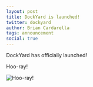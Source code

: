 ```yaml
---
layout: post
title: DockYard is launched!
twitter: dockyard
author: Brian Cardarella
tags: announcement
social: true
---
```


DockYard has officially launched!

Hoo-ray!

![Hoo-ray!](/images/hooraybeer.jpg)
